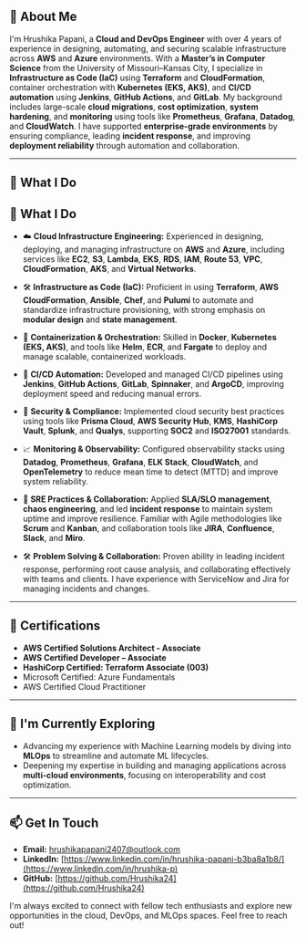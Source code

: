 ## 👋 About Me

I'm Hrushika Papani, a **Cloud and DevOps Engineer** with over 4 years of experience in designing, automating, and securing scalable infrastructure across **AWS** and **Azure** environments. With a **Master’s in Computer Science** from the University of Missouri–Kansas City, I specialize in **Infrastructure as Code (IaC)** using **Terraform** and **CloudFormation**, container orchestration with **Kubernetes (EKS, AKS)**, and **CI/CD automation** using **Jenkins**, **GitHub Actions**, and **GitLab**. My background includes large-scale **cloud migrations**, **cost optimization**, **system hardening**, and **monitoring** using tools like **Prometheus**, **Grafana**, **Datadog**, and **CloudWatch**. I have supported **enterprise-grade environments** by ensuring compliance, leading **incident response**, and improving **deployment reliability** through automation and collaboration.


---

## 🚀 What I Do

## 🚀 What I Do

* ☁️ **Cloud Infrastructure Engineering:** Experienced in designing, deploying, and managing infrastructure on **AWS** and **Azure**, including services like **EC2**, **S3**, **Lambda**, **EKS**, **RDS**, **IAM**, **Route 53**, **VPC**, **CloudFormation**, **AKS**, and **Virtual Networks**.

* 🛠️ **Infrastructure as Code (IaC):** Proficient in using **Terraform**, **AWS CloudFormation**, **Ansible**, **Chef**, and **Pulumi** to automate and standardize infrastructure provisioning, with strong emphasis on **modular design** and **state management**.

* 🐳 **Containerization & Orchestration:** Skilled in **Docker**, **Kubernetes (EKS, AKS)**, and tools like **Helm**, **ECR**, and **Fargate** to deploy and manage scalable, containerized workloads.

* 🔄 **CI/CD Automation:** Developed and managed CI/CD pipelines using **Jenkins**, **GitHub Actions**, **GitLab**, **Spinnaker**, and **ArgoCD**, improving deployment speed and reducing manual errors.

* 🔐 **Security & Compliance:** Implemented cloud security best practices using tools like **Prisma Cloud**, **AWS Security Hub**, **KMS**, **HashiCorp Vault**, **Splunk**, and **Qualys**, supporting **SOC2** and **ISO27001** standards.

* 📈 **Monitoring & Observability:** Configured observability stacks using **Datadog**, **Prometheus**, **Grafana**, **ELK Stack**, **CloudWatch**, and **OpenTelemetry** to reduce mean time to detect (MTTD) and improve system reliability.

* 🧪 **SRE Practices & Collaboration:** Applied **SLA/SLO management**, **chaos engineering**, and led **incident response** to maintain system uptime and improve resilience. Familiar with Agile methodologies like **Scrum** and **Kanban**, and collaboration tools like **JIRA**, **Confluence**, **Slack**, and **Miro**.

* 🛠️ **Problem Solving & Collaboration:** Proven ability in leading incident response, performing root cause analysis, and collaborating effectively with teams and clients. I have experience with ServiceNow and Jira for managing incidents and changes.

---

## 📜 Certifications

* **AWS Certified Solutions Architect - Associate**
* **AWS Certified Developer – Associate**
* **HashiCorp Certified: Terraform Associate (003)**
* Microsoft Certified: Azure Fundamentals
* AWS Certified Cloud Practitioner

---

## 🌱 I'm Currently Exploring

* Advancing my experience with Machine Learning models by diving into **MLOps** to streamline and automate ML lifecycles.
* Deepening my expertise in building and managing applications across **multi-cloud environments**, focusing on interoperability and cost optimization.

---

## 📫 Get In Touch

* **Email:** hrushikapapani2407@outlook.com
* **LinkedIn:** [https://www.linkedin.com/in/hrushika-papani-b3ba8a1b8/](https://www.linkedin.com/in/hrushika-p)
* **GitHub:** [https://github.com/Hrushika24](https://github.com/Hrushika24)

I'm always excited to connect with fellow tech enthusiasts and explore new opportunities in the cloud, DevOps, and MLOps spaces. Feel free to reach out!
